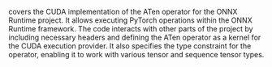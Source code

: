 covers the CUDA implementation of the ATen operator for the ONNX Runtime project. It allows executing PyTorch operations within the ONNX Runtime framework. The code interacts with other parts of the project by including necessary headers and defining the ATen operator as a kernel for the CUDA execution provider. It also specifies the type constraint for the operator, enabling it to work with various tensor and sequence tensor types.